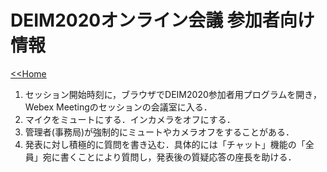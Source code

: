 # DEIM2020オンライン会議 参加者向け情報

[<<Home](README.md)

1. セッション開始時刻に，ブラウザでDEIM2020参加者用プログラムを開き，Webex Meetingのセッションの会議室に入る．
1. マイクをミュートにする．インカメラをオフにする．
1. 管理者(事務局)が強制的にミュートやカメラオフをすることがある．
1. 発表に対し積極的に質問を書き込む．具体的には「チャット」機能の「全員」宛に書くことにより質問し，発表後の質疑応答の座長を助ける．
